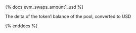 {% docs evm_swaps_amount1_usd %}

The delta of the token1 balance of the pool, converted to USD

{% enddocs %}
